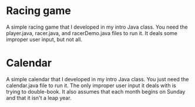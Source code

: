 # Racing game
A simple racing game that I developed in my intro Java class. You need the player.java, racer.java, and racerDemo.java files to run it. It deals some improper user input, but not all.

# Calendar
A simple calendar that I developed in my intro Java class. You just need the calendar.java file to run it. The only improper user input it deals with is trying to double-book. It also assumes that each month begins on Sunday and that it isn't a leap year.
